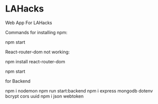 # LAHacks
Web App For LAHacks


Commands for installing npm:
 
 npm start

 React-router-dom not working:

npm install react-router-dom

npm start

for Backend

npm i nodemon
npm run start:backend
npm i express mongodb dotenv bcrypt cors uuid
npm i json webtoken